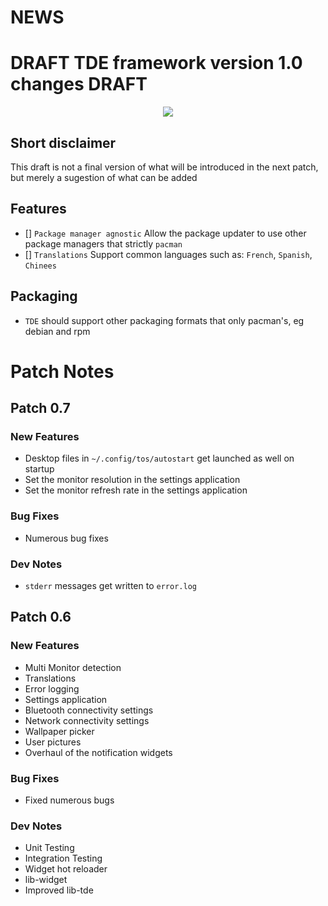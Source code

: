 # NEWS

<a name="v10"></a>

# DRAFT TDE framework version 1.0 changes DRAFT

<center> <img src="../images/logo.png" /> </center>

## Short disclaimer

This draft is not a final version of what will be introduced in the next patch, but merely a sugestion of what can be added

## Features

* [] `Package manager agnostic` Allow the package updater to use other package managers that strictly `pacman`
* [] `Translations` Support common languages such as: `French`, `Spanish`, `Chinees`

## Packaging

* `TDE` should support other packaging formats that only pacman's, eg debian and rpm


# Patch Notes

## Patch 0.7

### New Features
* Desktop files in `~/.config/tos/autostart` get launched as well on startup
* Set the monitor resolution in the settings application
* Set the monitor refresh rate in the settings application

### Bug Fixes
* Numerous bug fixes

### Dev Notes
* `stderr` messages get written to `error.log`

## Patch 0.6

### New Features
* Multi Monitor detection
* Translations
* Error logging
* Settings application
* Bluetooth connectivity settings
* Network connectivity settings
* Wallpaper picker
* User pictures
* Overhaul of the notification widgets

### Bug Fixes
* Fixed numerous bugs

### Dev Notes
* Unit Testing
* Integration Testing
* Widget hot reloader
* lib-widget
* Improved lib-tde
